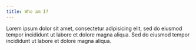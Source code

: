 ```yaml
---
title: Who am I?
---
```


Lorem ipsum dolor sit amet, consectetur adipisicing elit, sed do eiusmod tempor incididunt ut labore et dolore magna aliqua. Sed do eiusmod tempor incididunt ut labore et dolore magna aliqua.